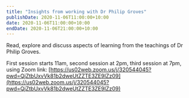 ```yaml
---
title: "Insights from working with Dr Philip Groves"
publishDate: 2020-11-06T11:00:00+10:00
date: 2020-11-06T11:00:00+10:00
endDate: 2020-11-06T21:00:00+10:00
---
```


Read, explore and discuss aspects of learning from the teachings of Dr Philip Groves.

First session starts 11am, second session at 2pm, third session at 7pm, using Zoom link: [https://us02web.zoom.us/j/320544045?pwd=QjZtbUxvVk81b2dweUtZZTE3ZE9IZz09](https://us02web.zoom.us/j/320544045?pwd=QjZtbUxvVk81b2dweUtZZTE3ZE9IZz09)